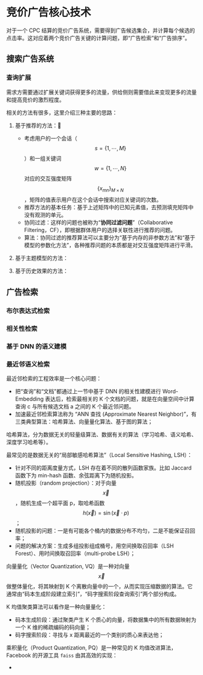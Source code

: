 # 竞价广告核心技术

对于一个 CPC 结算的竞价广告系统，需要得到广告候选集合，并计算每个候选的点击率。这对应着两个竞价广告关键的计算问题，即“广告检索”和“广告排序”。

## 搜索广告系统

### 查询扩展

需求方需要通过扩展关键词获得更多的流量，供给侧则需要借此来变现更多的流量和提高竞价的激烈程度。

相关的方法有很多，这里介绍三种主要的思路：

1. 基于推荐的方法：
   - 考虑用户的一个会话（$$s = \{1, \cdots, M\}$$）和一组关键词 $$w = \{1, \cdots, N\}$$ 对应的交互强度矩阵 $$\{x_{mn}\}_{M \times N}$$，矩阵的值表示用户在这个会话中搜索对应关键词的次数。
   - 推荐方法的基本任务：基于上述矩阵中的已知元素值，去预测填充矩阵中没有观测的单元。
   - 协同过滤：这样的问题也被称为“**协同过滤问题**”（Collaborative Filtering，CF），即根据群体用户的选择关联性进行推荐的问题。
   - 算法：协同过滤的推荐算法可以主要分为“基于内存的非参数方法”和“基于模型的参数化方法”，各种推荐问题的本质都是对交互强度矩阵进行平滑。

2. 基于主题模型的方法：

3. 基于历史效果的方法：

## 广告检索

### 布尔表达式检索

### 相关性检索

### 基于 DNN 的语义建模

### 最近邻语义检索

最近邻检索的工程效率是一个核心问题：

- 把“查询”和“文档”都通过上一节中基于 DNN 的相关性建模进行 Word-Embedding 表达后，检索最相关的 K 个文档的问题，就是在向量空间中计算查询 c 与所有候选文档 a 之间的 K 个最近邻问题。
- 加速最近邻检索算法称为 “ANN 查找 (Approximate Nearest Neighbor)”，有三类典型算法：哈希算法、向量量化算法、基于图的算法；

哈希算法，分为数据无关的轻量级算法、数据有关的算法（学习哈希、语义哈希、深度学习哈希等）。

最常见的是数据无关的“局部敏感哈希算法”（Local Sensitive Hashing, LSH）：

- 针对不同的距离度量方式，LSH 存在着不同的散列函数家族。比如 Jaccard 函数下为 min-hash 函数、余弦距离下为随机投影。
- 随机投影（random projection）：对于向量 $$\vec{x}$$，随机生成一个超平面 p，取哈希函数 $$h(\vec{x}) = \sin{(\vec{x} \cdot p)}$$；
- 随机投影的问题：一是有可能各个桶内的数据分布不均匀，二是不能保证召回率；
- 问题的解决方案：生成多组投影组成桶号，用空间换取召回率（LSH Forest）、用时间换取召回率（multi-probe LSH）；

向量量化（Vector Quantization, VQ）是一种对向量 $$\vec{x}$$ 做整体量化，将其映射到 K 个离散向量中的一个，从而实现压缩数据的算法。它通常由“码本生成阶段建立索引”，“码字搜索阶段查询索引”两个部分构成。

K 均值聚类算法可以看作是一种向量量化：

- 码本生成阶段：通过聚类产生 K 个质心的向量，将数据集中的所有数据映射为一个 K 维的稀疏编码的码向量；
- 码字搜索阶段：寻找与 x 距离最近的一个类别的质心来表达他；

乘积量化（Product Quantization, PQ）是一种常见的 K 均值改进算法，Facebook 的开源工具 `faiss` 由其高效的实现：

- 